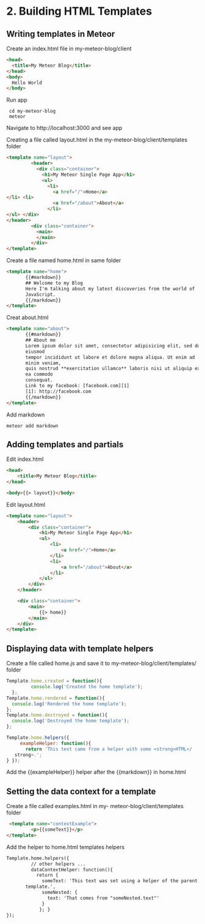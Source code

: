 
# 2. Building HTML Templates
## Writing templates in Meteor
Create an index.html file in my-meteor-blog/client
```html
<head>
  <title>My Meteor Blog</title>
</head>
<body>
  Hello World
</body>
```
Run app

     cd my-meteor-blog
     meteor
Navigate to http://localhost:3000 and see app

Creating a file called layout.html in the my-meteor-blog/client/templates folder
```html
<template name="layout">
         <header>
           <div class="container">
             <h1>My Meteor Single Page App</h1>
             <ul>
               <li>
                 <a href="/">Home</a>
</li> <li>
                 <a href="/about">About</a>
               </li>
</ul> </div>
</header>
         <div class="container">
           <main>
           </main>
         </div>
</template>
```
Create a file named home.html in same folder
```html
<template name="home">
       {{#markdown}}
       ## Welcome to my Blog
       Here I'm talking about my latest discoveries from the world of
       JavaScript.
       {{/markdown}}
</template>
```
Creat about.html

```html
<template name="about">
       {{#markdown}}
       ## About me
       Lorem ipsum dolor sit amet, consectetur adipisicing elit, sed do
       eiusmod
       tempor incididunt ut labore et dolore magna aliqua. Ut enim ad
       minim veniam,
       quis nostrud **exercitation ullamco** laboris nisi ut aliquip ex
       ea commodo
       consequat.
       Link to my facebook: [facebook.com][1]
       [1]: http://facebook.com
       {{/markdown}}
</template>
```
Add markdown

    meteor add markdown
    
## Adding templates and partials
Edit index.html
```html
<head>
    <title>My Meteor Blog</title>
</head>

<body>{{> layout}}</body>
```
Edit layout.html
```html
<template name="layout">
    <header>
        <div class="container">
            <h1>My Meteor Single Page App</h1>
            <ul>
                <li>
                    <a href="/">Home</a>
                </li>
                <li>
                    <a href="/about">About</a>
                </li>
            </ul>
        </div>
    </header>

    <div class="container">
        <main>
            {{> home}}
        </main>
    </div>
</template>

```
## Displaying data with template helpers
Create a file called home.js and save it to my-meteor-blog/client/templates/ folder 
```js
Template.home.created = function(){
         console.log('Created the home template');
  };
Template.home.rendered = function(){
  console.log('Rendered the home template');
};
Template.home.destroyed = function(){
  console.log('Destroyed the home template');
};

Template.home.helpers({
     exampleHelper: function(){
       return 'This text came from a helper with some <strong>HTML</
   strong>.';
} });
```
Add the {{exampleHelper}} helper after the {{markdown}} in home.html

## Setting the data context for a template

Create a file called examples.html in my- meteor-blog/client/templates folder

```html
 <template name="contextExample">
         <p>{{someText}}</p>
</template>

```
Add the helper to home.html templates helpers

```html
Template.home.helpers({
         // other helpers ...
         dataContextHelper: function(){
           return {
             someText: 'This text was set using a helper of the parent
       template.',
             someNested: {
               text: 'That comes from "someNested.text"'
             }
            }; }
});
```


